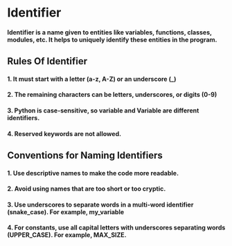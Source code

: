# Identifier

#### Identifier is a name given to entities like variables, functions, classes, modules, etc. It helps to uniquely identify these entities in the program.

## Rules Of Identifier

#### 1. It must start with a letter (a-z, A-Z) or an underscore (\_)

#### 2. The remaining characters can be letters, underscores, or digits (0-9)

#### 3. Python is case-sensitive, so variable and Variable are different identifiers.

#### 4. Reserved keywords are not allowed.

## Conventions for Naming Identifiers

#### 1. Use descriptive names to make the code more readable.

#### 2. Avoid using names that are too short or too cryptic.

#### 3. Use underscores to separate words in a multi-word identifier (snake_case). For example, my_variable

#### 4. For constants, use all capital letters with underscores separating words (UPPER_CASE). For example, MAX_SIZE.
